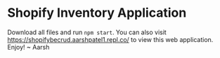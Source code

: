 # Shopify Inventory Application
Download all files and run `npm start`. You can also visit https://shopifybecrud.aarshpatel1.repl.co/ to view this web application. Enjoy!
~ Aarsh

